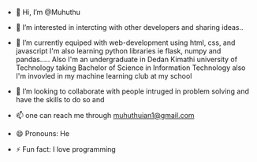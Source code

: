 - 👋 Hi, I’m @Muhuthu
- 👀 I’m interested in intercting with other developers and sharing ideas..
- 🌱 I’m currently equiped with web-development using html, css, and javascript
     I'm also learning python libraries ie flask, numpy and pandas.....
     Also I'm an undergraduate in Dedan Kimathi university of Technology taking
     Bachelor of Science in Information Technology also  I'm invovled in my machine learning club at my school

- 💞️ I’m looking to collaborate with people intruged in problem solving and have the skills
     to do so and 
- 📫 one can reach me through muhuthuian1@gmail.com
- 😄 Pronouns: He
- ⚡ Fun fact: I love programming

<!---
Muhuthu/Muhuthu is a ✨ special ✨ repository because its `README.md` (this file) appears on your GitHub profile.
You can click the Preview link to take a look at your changes.
--->

